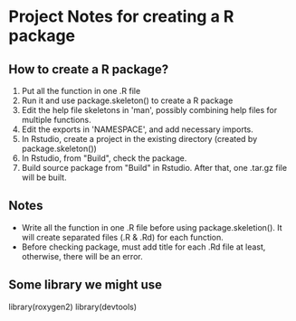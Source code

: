 # Project Notes for creating a R package

## How to create a R package?
1. Put all the function in one .R file
2. Run it and use package.skeleton() to create a R package
3. Edit the help file skeletons in 'man', possibly combining help files for multiple functions.
4. Edit the exports in 'NAMESPACE', and add necessary imports.
5. In Rstudio, create a project in the existing directory (created by package.skeleton())
6. In Rstudio, from "Build", check the package. 
7. Build source package from "Build" in Rstudio. After that, one .tar.gz file will be built.

## Notes
- Write all the function in one .R file before using package.skeletion(). It will create separated files (.R & .Rd) for each function.
- Before checking package, must add title for each .Rd file at least, otherwise, there will be an error.

## Some library we might use

library(roxygen2)
library(devtools)